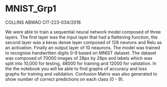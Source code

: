 # MNIST_Grp1
COLLINS ABWAO CIT-223-034/2018


We were able to train a sequential neural network model composed of three layers. The first layer was the input layer that had a flattening function, the second layer was a keras dense layer composed of 
128 neurons and Relu as an activation. Finally an output layer of 10 neaurons. The model was trained to recognise handwritten digits 0-9 based on MNIST dataset. The dataset was composed of 70000 images of 28px by 28px
and labels which was split into 10,000 for testing, 48000 for training and 12000 for validation. In the the notebook you will be able to find graphs of accuracy and loss graphs for training and validation.
Confusion Matrix was also generated to show number of correct predictions on each class (0 - 9).

